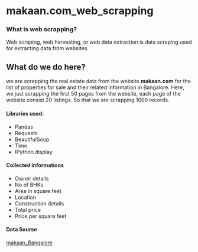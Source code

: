 # makaan.com_web_scrapping
### What is web scrapping?
Web scraping, web harvesting, or web data extraction is data scraping used for extracting data from websites.
## What do we do here?
we are scrapping the real estate data from the website **makaan.com** for the list of properties for sale and their related information in Bangalore. Here, we just scrapping the first 50 pages from the website, each page of the website consist 20 listings. So that we are scrapping 1000 records.
#### Libraries used:

* Pandas
* Requests
* BeautifulSoup
* Time
* IPython.display

#### Collected informations

* Owner details
* No of BHKs
* Area in square feet
* Location
* Construction details
* Total price
* Price per square feet

#### Data Sourse
[makaan_Bangalore](https://www.makaan.com/bangalore-residential-property/buy-property-in-bangalore-city?page=)

